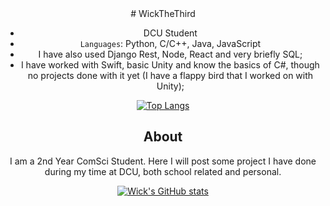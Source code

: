 
<center>
# WickTheThird

- DCU Student
- `Languages`: Python, C/C++, Java, JavaScript
- I have also used Django Rest, Node, React and very briefly SQL;
- I have worked with Swift, basic Unity and know the basics of C#, though no projects done with it yet (I have a flappy bird that I worked on with Unity);

[![Top Langs](https://github-readme-stats-git-masterrstaa-rickstaa.vercel.app/api/top-langs/?username=WickTheThird&show_icons=true&theme=radical)](https://github.com/anuraghazra/github-readme-stats)
 
## About

I am a 2nd Year ComSci Student. Here I will post some project I have done during my time at DCU, both school related and personal.

[![Wick's GitHub stats](https://github-readme-stats.vercel.app/api?username=WickTheThird&show_icons=true&theme=radical)](https://github.com/anuraghazra/github-readme-stats)

</center>
